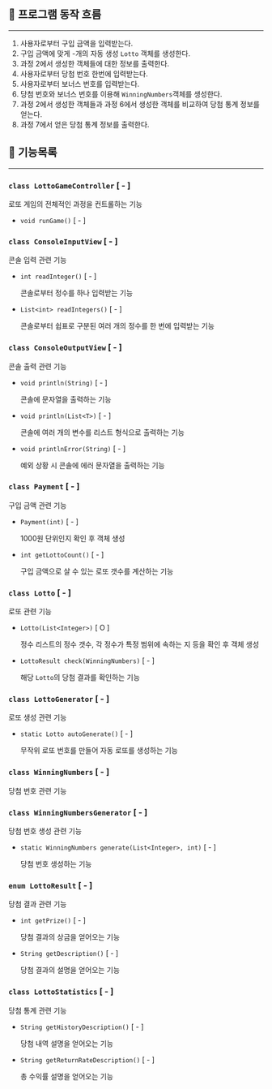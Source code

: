 ## 🌊 프로그램 동작 흐름

---

1. 사용자로부터 구입 금액을 입력받는다.
2. 구입 금액에 맞게 -개의 자동 생성 `Lotto` 객체를 생성한다.
3. 과정 2에서 생성한 객체들에 대한 정보를 출력한다.
4. 사용자로부터 당첨 번호 한번에 입력받는다.
5. 사용자로부터 보너스 번호를 입력받는다.
6. 당첨 번호와 보너스 번호를 이용해 `WinningNumbers`객체를 생성한다. 
7. 과정 2에서 생성한 객체들과 과정 6에서 생성한 객체를 비교하여 당첨 통계 정보를 얻는다.
8. 과정 7에서 얻은 당첨 통계 정보를 출력한다.



## 📃 기능목록

---

### `class LottoGameController` [ - ]

로또 게임의 전체적인 과정을 컨트롤하는 기능

- `void runGame()` [ - ]

### `class ConsoleInputView` [ - ]

콘솔 입력 관련 기능

- `int readInteger()` [ - ]

  콘솔로부터 정수를 하나 입력받는 기능

- `List<int> readIntegers()` [ - ]

  콘솔로부터 쉽표로 구분된 여러 개의 정수를 한 번에 입력받는 기능

### `class ConsoleOutputView` [ - ]

콘솔 출력 관련 기능

- `void println(String)` [ - ]

  콘솔에 문자열을 출력하는 기능

- `void println(List<T>)` [ - ]

  콘솔에 여러 개의 변수를 리스트 형식으로 출력하는 기능

- `void printlnError(String)` [ - ]

  예외 상황 시 콘솔에 에러 문자열을 출력하는 기능

### `class Payment` [ - ]

구입 금액 관련 기능

- `Payment(int)` [ - ]
  
  1000원 단위인지 확인 후 객체 생성

- `int getLottoCount()` [ - ]

  구입 금액으로 살 수 있는 로또 갯수를 계산하는 기능

### `class Lotto` [ - ]

로또 관련 기능

- `Lotto(List<Integer>)` [ O ]

  정수 리스트의 정수 갯수, 각 정수가 특정 범위에 속하는 지 등을 확인 후 객체 생성

- `LottoResult check(WinningNumbers)` [ - ]

  해당 `Lotto`의 당첨 결과를 확인하는 기능 

### `class LottoGenerator` [ - ]

로또 생성 관련 기능

- `static Lotto autoGenerate()` [ - ]

  무작위 로또 번호를 만들어 자동 로또를 생성하는 기능  

### `class WinningNumbers` [ - ]

당첨 번호 관련 기능

### `class WinningNumbersGenerator` [ - ]

당첨 번호 생성 관련 기능

- `static WinningNumbers generate(List<Integer>, int)` [ - ]
  
  당첨 번호 생성하는 기능

### `enum LottoResult` [ - ]

당첨 결과 관련 기능

- `int getPrize()` [ - ]

  당첨 결과의 상금을 얻어오는 기능

- `String getDescription()` [ - ]

  당첨 결과의 설명을 얻어오는 기능

### `class LottoStatistics` [ - ]

당첨 통계 관련 기능

- `String getHistoryDescription()` [ - ]

  당첨 내역 설명을 얻어오는 기능

- `String getReturnRateDescription()` [ - ]

  총 수익률 설명을 얻어오는 기능